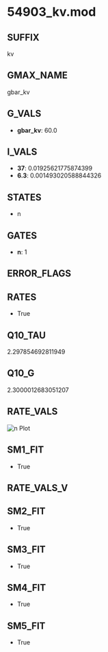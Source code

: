 # 54903_kv.mod

## SUFFIX

kv

## GMAX_NAME

gbar_kv

## G_VALS

- **gbar_kv**: 60.0

## I_VALS

- **37**: 0.01925621775874399
- **6.3**: 0.001493020588844326

## STATES

- n

## GATES

- **n**: 1

## ERROR_FLAGS


## RATES

- True

## Q10_TAU

2.297854692811949

## Q10_G

2.3000012683051207

## RATE_VALS

![n Plot](/Users/pbozelos/Dropbox/icg-Chai-Panos/supermodels/output_markdown_files/K/54903_kv.mod/images/n.png)

## SM1_FIT

- True

## RATE_VALS_V

## SM2_FIT

- True

## SM3_FIT

- True

## SM4_FIT

- True

## SM5_FIT

- True

